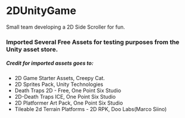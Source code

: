 # 2DUnityGame
Small team developing a 2D Side Scroller for fun. 

### Imported Several Free Assets for testing purposes from the Unity asset store.

##### Credit for imported assets goes to:
+ 2D Game Starter Assets, Creepy Cat.
+ 2D Sprites Pack, Unity Technologies
+ Death Traps 2D - Free, One Point Six Studio
+ 2D-Death Traps ICE, One Point Six Studio
+ 2D Platformer Art Pack, One Point Six Studio
+ Tileable 2d Terrain Platforms - 2D RPK, Doo Labs(Marco Siino)

